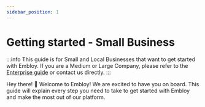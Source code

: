 ```yaml
---
sidebar_position: 1
---
```


# Getting started - Small Business

:::info
This guide is for Small and Local Businesses that want to get started with Embloy. If you are a Medium or Large Company, please refer to the [Enterprise guide](/docs/other%20resources/readmes/get-started-enterprise) or contact us directly.
:::

Hey there! 👋 Welcome to Embloy! We are excited to have you on board. This guide will explain every step you need to take to get started with Embloy and make the most out of our platform.